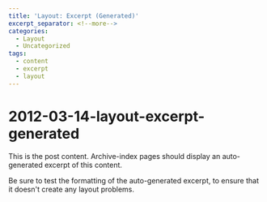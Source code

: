 ```yaml
---
title: 'Layout: Excerpt (Generated)'
excerpt_separator: <!--more-->
categories:
  - Layout
  - Uncategorized
tags:
  - content
  - excerpt
  - layout
---
```


# 2012-03-14-layout-excerpt-generated

This is the post content. Archive-index pages should display an auto-generated excerpt of this content.

Be sure to test the formatting of the auto-generated excerpt, to ensure that it doesn't create any layout problems.

